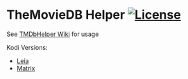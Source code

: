 # TheMovieDB Helper [![License](https://img.shields.io/badge/License-GPLv3-blue)](https://github.com/jurialmunkey/plugin.video.themoviedb.helper/blob/master/LICENSE.txt)

See [TMDbHelper Wiki](https://github.com/jurialmunkey/plugin.video.themoviedb.helper/wiki) for usage

Kodi Versions:

- [Leia](https://github.com/jurialmunkey/plugin.video.themoviedb.helper/tree/leia)
- [Matrix](https://github.com/jurialmunkey/plugin.video.themoviedb.helper/tree/matrix)
